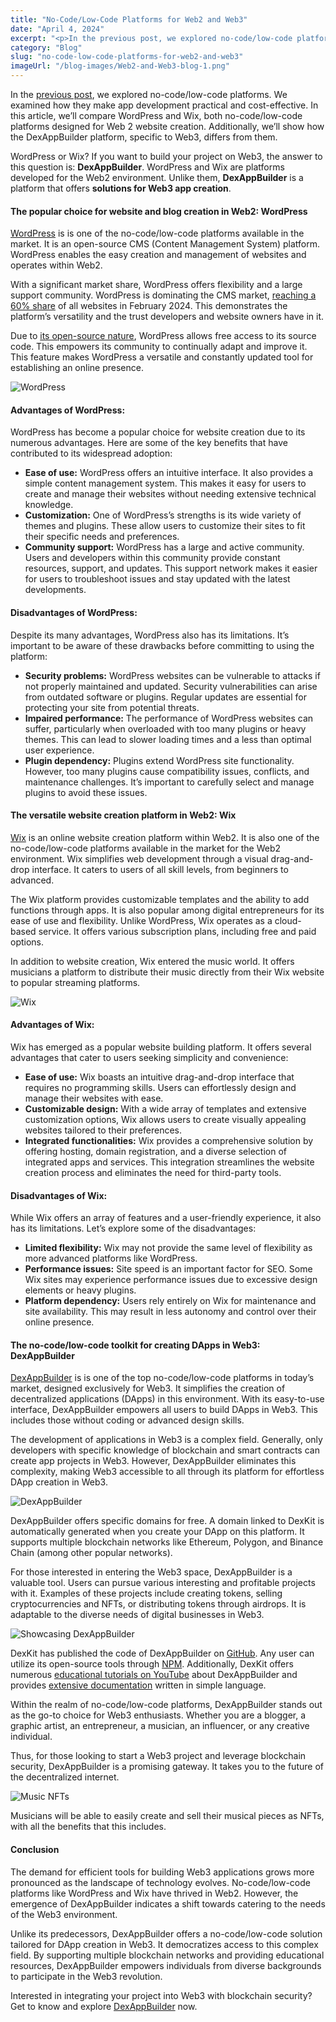```yaml
---
title: "No-Code/Low-Code Platforms for Web2 and Web3"
date: "April 4, 2024"
excerpt: "<p>In the previous post, we explored no-code/low-code platforms. We examined how they make app development practical and cost-effective. In this article, we&#8217;ll compare WordPress and Wix,&hellip;</p> "
category: "Blog"
slug: "no-code-low-code-platforms-for-web2-and-web3"
imageUrl: "/blog-images/Web2-and-Web3-blog-1.png"
---
```


In the [previous post](https://dexkit.com/no-code-low-code-revolution-transforming-digital-creation/), we explored no-code/low-code platforms. We examined how they make app development practical and cost-effective. In this article, we’ll compare WordPress and Wix, both no-code/low-code platforms designed for Web 2 website creation. Additionally, we’ll show how the DexAppBuilder platform, specific to Web3, differs from them.

WordPress or Wix? If you want to build your project on Web3, the answer to this question is: **DexAppBuilder**. WordPress and Wix are platforms developed for the Web2 environment. Unlike them, **DexAppBuilder** is a platform that offers **solutions for Web3 app creation**.

#### The popular choice for website and blog creation in Web2: WordPress

[WordPress](https://wordpress.com/) is is one of the no-code/low-code platforms available in the market. It is an open-source CMS (Content Management System) platform. WordPress enables the easy creation and management of websites and operates within Web2.

With a significant market share, WordPress offers flexibility and a large support community. WordPress is dominating the CMS market, [reaching a 60% share](https://www.33rdsquare.com/wordpress-statistics/) of all websites in February 2024. This demonstrates the platform’s versatility and the trust developers and website owners have in it.

Due to [its open-source nature](https://github.com/WordPress), WordPress allows free access to its source code. This empowers its community to continually adapt and improve it. This feature makes WordPress a versatile and constantly updated tool for establishing an online presence.

![WordPress](https://dexkit.com/wp-content/uploads/Wordpress.png)

#### Advantages of WordPress:

WordPress has become a popular choice for website creation due to its numerous advantages. Here are some of the key benefits that have contributed to its widespread adoption:

*   **Ease of use:** WordPress offers an intuitive interface. It also provides a simple content management system. This makes it easy for users to create and manage their websites without needing extensive technical knowledge.
*   **Customization:** One of WordPress’s strengths is its wide variety of themes and plugins. These allow users to customize their sites to fit their specific needs and preferences.
*   **Community support:** WordPress has a large and active community. Users and developers within this community provide constant resources, support, and updates. This support network makes it easier for users to troubleshoot issues and stay updated with the latest developments.

#### Disadvantages of WordPress:

Despite its many advantages, WordPress also has its limitations. It’s important to be aware of these drawbacks before committing to using the platform:

*   **Security problems:** WordPress websites can be vulnerable to attacks if not properly maintained and updated. Security vulnerabilities can arise from outdated software or plugins. Regular updates are essential for protecting your site from potential threats.
*   **Impaired performance:** The performance of WordPress websites can suffer, particularly when overloaded with too many plugins or heavy themes. This can lead to slower loading times and a less than optimal user experience.
*   **Plugin dependency:** Plugins extend WordPress site functionality. However, too many plugins cause compatibility issues, conflicts, and maintenance challenges. It’s important to carefully select and manage plugins to avoid these issues.

#### The versatile website creation platform in Web2: Wix

[Wix](https://www.wix.com/) is an online website creation platform within Web2. It is also one of the no-code/low-code platforms available in the market for the Web2 environment. Wix simplifies web development through a visual drag-and-drop interface. It caters to users of all skill levels, from beginners to advanced. 

The Wix platform provides customizable templates and the ability to add functions through apps. It is also popular among digital entrepreneurs for its ease of use and flexibility. Unlike WordPress, Wix operates as a cloud-based service. It offers various subscription plans, including free and paid options.

In addition to website creation, Wix entered the music world. It offers musicians a platform to distribute their music directly from their Wix website to popular streaming platforms.

![Wix](https://dexkit.com/wp-content/uploads/Wix.png)

#### Advantages of Wix:

Wix has emerged as a popular website building platform. It offers several advantages that cater to users seeking simplicity and convenience:

*   **Ease of use:** Wix boasts an intuitive drag-and-drop interface that requires no programming skills. Users can effortlessly design and manage their websites with ease.
*   **Customizable design:** With a wide array of templates and extensive customization options, Wix allows users to create visually appealing websites tailored to their preferences.
*   **Integrated functionalities:** Wix provides a comprehensive solution by offering hosting, domain registration, and a diverse selection of integrated apps and services. This integration streamlines the website creation process and eliminates the need for third-party tools.

#### Disadvantages of Wix:

While Wix offers an array of features and a user-friendly experience, it also has its limitations. Let’s explore some of the disadvantages:

*   **Limited flexibility:** Wix may not provide the same level of flexibility as more advanced platforms like WordPress.
*   **Performance issues:** Site speed is an important factor for SEO. Some Wix sites may experience performance issues due to excessive design elements or heavy plugins.
*   **Platform dependency:** Users rely entirely on Wix for maintenance and site availability. This may result in less autonomy and control over their online presence.

#### The no-code/low-code toolkit for creating DApps in Web3: DexAppBuilder

[DexAppBuilder](https://dexappbuilder.dexkit.com/) is is one of the top no-code/low-code platforms in today’s market, designed exclusively for Web3. It simplifies the creation of decentralized applications (DApps) in this environment. With its easy-to-use interface, DexAppBuilder empowers all users to build DApps in Web3. This includes those without coding or advanced design skills.

The development of applications in Web3 is a complex field. Generally, only developers with specific knowledge of blockchain and smart contracts can create app projects in Web3. However, DexAppBuilder eliminates this complexity, making Web3 accessible to all through its platform for effortless DApp creation in Web3.

![DexAppBuilder](https://dexkit.com/wp-content/uploads/DexAppBuilder.png)

DexAppBuilder offers specific domains for free. A domain linked to DexKit is automatically generated when you create your DApp on this platform. It supports multiple blockchain networks like Ethereum, Polygon, and Binance Chain (among other popular networks).

For those interested in entering the Web3 space, DexAppBuilder is a valuable tool. Users can pursue various interesting and profitable projects with it. Examples of these projects include creating tokens, selling cryptocurrencies and NFTs, or distributing tokens through airdrops. It is adaptable to the diverse needs of digital businesses in Web3.

![Showcasing DexAppBuilder](https://dexkit.com/wp-content/uploads/showcase_dexappbuilder-1.gif)

DexKit has published the code of DexAppBuilder on [GitHub](https://github.com/DexKit/open-nft-marketplace). Any user can utilize its open-source tools through [NPM](https://www.npmjs.com/search?q=dexkit). Additionally, DexKit offers numerous [educational tutorials on YouTube](https://www.youtube.com/c/dexkit) about DexAppBuilder and provides [extensive documentation](https://docs.dexkit.com/) written in simple language.

Within the realm of no-code/low-code platforms, DexAppBuilder stands out as the go-to choice for Web3 enthusiasts. Whether you are a blogger, a graphic artist, an entrepreneur, a musician, an influencer, or any creative individual. 

Thus, for those looking to start a Web3 project and leverage blockchain security, DexAppBuilder is a promising gateway. It takes you to the future of the decentralized internet.  

![Music NFTs](https://dexkit.com/wp-content/uploads/MusicNFTs.png)

Musicians will be able to easily create and sell their musical pieces as NFTs, with all the benefits that this includes.

#### Conclusion

The demand for efficient tools for building Web3 applications grows more pronounced as the landscape of technology evolves. No-code/low-code platforms like WordPress and Wix have thrived in Web2. However, the emergence of DexAppBuilder indicates a shift towards catering to the needs of the Web3 environment.

Unlike its predecessors, DexAppBuilder offers a no-code/low-code solution tailored for DApp creation in Web3. It democratizes access to this complex field. By supporting multiple blockchain networks and providing educational resources, DexAppBuilder empowers individuals from diverse backgrounds to participate in the Web3 revolution.

Interested in integrating your project into Web3 with blockchain security? Get to know and explore [DexAppBuilder](https://dexappbuilder.dexkit.com/) now.